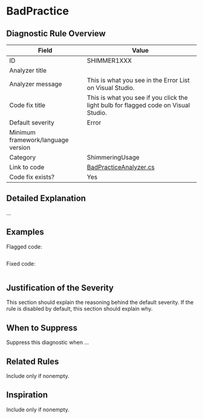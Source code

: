 # BadPractice

## Diagnostic Rule Overview

| Field                              | Value
|------------------------------------|-------
| ID                                 | SHIMMER1XXX
| Analyzer title                     | 
| Analyzer message                   | This is what you see in the Error List on Visual Studio.
| Code fix title                     | This is what you see if you click the light bulb for flagged code on Visual Studio.
| Default severity                   | Error|Warning|Info|Hidden
| Minimum framework/language version | 
| Category                           | ShimmeringUsage|ShimmeringStyle
| Link to code                       | [BadPracticeAnalyzer.cs](https://github.com/Bartleby2718/Shimmering.Analyzers/blob/main/src/Shimmering.Analyzers/UsageRules/BadPractice/BadPracticeAnalyzer.cs)
| Code fix exists?                   | Yes|No

## Detailed Explanation

...

## Examples

Flagged code:
```cs

```

Fixed code:
```cs

```

## Justification of the Severity

This section should explain the reasoning behind the default severity. If the rule is disabled by default, this section should explain why.

## When to Suppress

Suppress this diagnostic when ...

## Related Rules

Include only if nonempty.

## Inspiration

Include only if nonempty.
